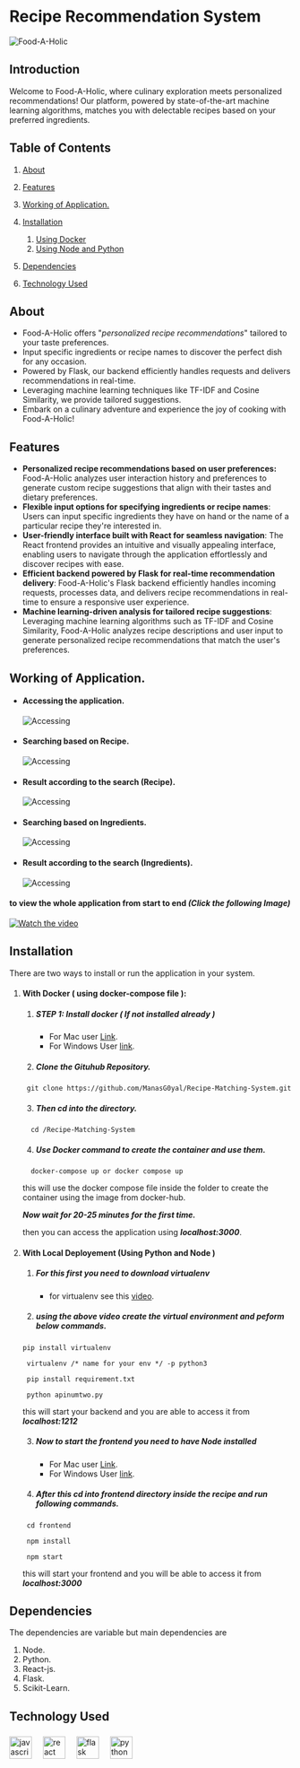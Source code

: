 # Recipe Recommendation System

![Food-A-Holic](https://i.ibb.co/StwJ0xp/Screenshot-2024-04-13-at-2-13-57-PM.png)

## Introduction

Welcome to Food-A-Holic, where culinary exploration meets personalized recommendations! Our platform, powered by state-of-the-art machine learning algorithms, matches you with delectable recipes based on your preferred ingredients.

## Table of Contents

1. [About](#about)
2. [Features](#features)
3. [Working of Application.](#working-of-application)
4. [Installation](#installation)
    1. [Using Docker](#with-docker)
    2. [Using Node and Python](#local)
    
6. [Dependencies](#dependencies)
7. [Technology Used](#used)


## About <a name="about"></a>

- Food-A-Holic offers "*personalized recipe recommendations*" tailored to your taste preferences.
- Input specific ingredients or recipe names to discover the perfect dish for any occasion.
- Powered by Flask, our backend efficiently handles requests and delivers recommendations in real-time.
- Leveraging machine learning techniques like TF-IDF and Cosine Similarity, we provide tailored suggestions.
- Embark on a culinary adventure and experience the joy of cooking with Food-A-Holic!

## Features <a name="features"></a>
- **Personalized recipe recommendations based on user preferences:**
Food-A-Holic analyzes user interaction history and preferences to generate custom recipe suggestions that align with their tastes and dietary preferences.
- **Flexible input options for specifying ingredients or recipe names**: Users can input specific ingredients they have on hand or the name of a particular recipe they're interested in.
- **User-friendly interface built with React for seamless navigation**: The React frontend provides an intuitive and visually appealing interface, enabling users to navigate through the application effortlessly and discover recipes with ease.
- **Efficient backend powered by Flask for real-time recommendation delivery**: Food-A-Holic's Flask backend efficiently handles incoming requests, processes data, and delivers recipe recommendations in real-time to ensure a responsive user experience.
- **Machine learning-driven analysis for tailored recipe suggestions**: Leveraging machine learning algorithms such as TF-IDF and Cosine Similarity, Food-A-Holic analyzes recipe descriptions and user input to generate personalized recipe recommendations that match the user's preferences.

## Working of Application. <a name="working-of-application"></a>
   - #### Accessing the application.
      ![Accessing](https://media1.giphy.com/media/zv1FQrWAKEJfTHvPvJ/200.webp)
   - #### Searching based on Recipe.
      ![Accessing](https://media.giphy.com/media/v1.Y2lkPTc5MGI3NjExajVpM2J1cTBncXhvNG5yYXN0amduY292dWRpdzZwNzZhampva2J4bCZlcD12MV9pbnRlcm5hbF9naWZfYnlfaWQmY3Q9Zw/9GGz3QiE8ME7DbZHlf/giphy/200.gif)
   - #### Result according to the search (Recipe).
      ![Accessing](https://media.giphy.com/media/v1.Y2lkPTc5MGI3NjExNTgzMjU4dXR5c3kzN3BxN3QxdnJ3dWZqaHVtN2ljcHUzcmZmNGowZSZlcD12MV9pbnRlcm5hbF9naWZfYnlfaWQmY3Q9Zw/K6bEGJMpW8dlLlmQlH/giphy.gif)
   - #### Searching based on Ingredients.
      ![Accessing](https://media.giphy.com/media/v1.Y2lkPTc5MGI3NjExczlta3VpcDI4M2UwZTI5bjR4bXFvMzZjZGQzNzZmbnZubmdkbTVlZyZlcD12MV9pbnRlcm5hbF9naWZfYnlfaWQmY3Q9Zw/OldIGjR4Nkl5Z30c5A/giphy/200.gif)
   - #### Result according to the search (Ingredients).
      ![Accessing](https://media.giphy.com/media/v1.Y2lkPTc5MGI3NjExbWgyMTE1c3JjcnVhYnMweWl3dnJ0b3BuNGVlanNhbm00YjVhMmF1ZSZlcD12MV9pbnRlcm5hbF9naWZfYnlfaWQmY3Q9Zw/9mV4itpQVJG1IyIX2z/giphy.gif)

  #### to view the whole application from start to end ***(Click the following Image)***

[![Watch the video](https://i.ibb.co/gvbmQ2b/Screenshot-2024-04-14-at-2-06-05-AM.png)](https://drive.google.com/file/d/1wUP4CzSPj4lX5bdT-x6Pk1-KqLtfvS5K/view?usp=sharing)

## Installation <a name="installation"></a>
 There are two ways to install or run the application in your system.
  
1. #### With Docker ( using docker-compose file ): <a name="with-docker"></a>

   1. ##### STEP 1: Install docker ( If not installed already )
       - For Mac user [Link](https://www.youtube.com/watch?v=-EXlfSsP49A).
       - For Windows User [link](https://www.youtube.com/watch?v=4xK-zaCRiPQ).
   2. ##### Clone the Gituhub Repository.
    ```[/bin/bash]
     git clone https://github.com/ManasG0yal/Recipe-Matching-System.git
    ```
    
   3. ##### Then cd into the directory.
   ```[/bin/bash]
     cd /Recipe-Matching-System
    ```
   4. ##### Use Docker command to create the container and use them.
   ```[/bin/bash]
     docker-compose up or docker compose up 
    ```

   this will use the docker compose file inside the folder to create the container using the image from docker-hub.
   
   ***Now wait for 20-25 minutes for the first time.*** 
   
   then you can access the application using ***localhost:3000***.


2. #### With Local Deployement (Using Python and Node ) <a name="local"></a>
   1. ##### For this first you need to download virtualenv 
       - for virtualenv see this [video](https://www.youtube.com/watch?v=F7AK-WzpYdY&list=PLMOobVGrchXN5tKYdyx-d2OwwgxJuqDVH).

   
    2. ##### using the above video create the virtual environment and peform below commands.
     ```[/bin/bash]
     pip install virtualenv 
    ```
    ```[/bin/bash]
     virtualenv /* name for your env */ -p python3
    ```
    ```[/bin/bash]
     pip install requirement.txt 
    ```
    ```[/bin/bash]
     python apinumtwo.py
    ```
    
    this will start your backend and you are able to access it from ***localhost:1212***

    3. ##### Now to start the frontend you need to have Node installed 
       - For Mac user [Link](https://www.youtube.com/watch?v=I8H4wolRFBk).
       - For Windows User [link](https://www.youtube.com/watch?v=06X51c6WHsQ).
     
    4. ##### After this cd into frontend directory inside the recipe and run following commands.

    ```[/bin/bash]
     cd frontend
    ```
    ```[/bin/bash]
     npm install 
    ```
    ```[/bin/bash]
     npm start 
    ```
    this will start your frontend and you will be able to access it from ***localhost:3000***

## Dependencies <a name="dependencies"></a>

   The dependencies are variable but main dependencies are 
   1. Node.
   2. Python.
   3. React-js.
   4. Flask.
   5. Scikit-Learn.

## Technology Used <a name="usd"></a>

###

<div align="left">
  <img src="https://cdn.jsdelivr.net/gh/devicons/devicon/icons/javascript/javascript-original.svg" height="40" alt="javascript logo"  />
  <img width="12" />
  <img src="https://cdn.jsdelivr.net/gh/devicons/devicon/icons/react/react-original.svg" height="40" alt="react logo"  />
  <img width="12" />
  <img src="https://cdn.jsdelivr.net/gh/devicons/devicon/icons/flask/flask-original.svg" height="40" alt="flask logo"  />
  <img width="12" />
  <img src="https://cdn.jsdelivr.net/gh/devicons/devicon/icons/python/python-original.svg" height="40" alt="python logo"  />
</div>

###
